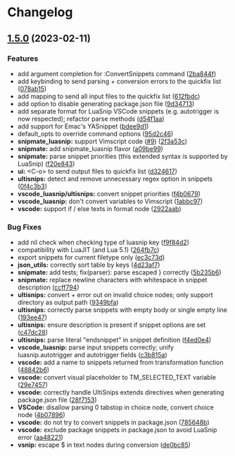 # Changelog

## [1.5.0](https://github.com/smjonas/snippet-converter.nvim/compare/v1.4.2...v1.5.0) (2023-02-11)


### Features

* add argument completion for :ConvertSnippets command ([2ba844f](https://github.com/smjonas/snippet-converter.nvim/commit/2ba844f06403f4fa0cac331b38b7b84fff506cc7))
* add keybinding to send parsing + conversion errors to the quickfix list ([078ab15](https://github.com/smjonas/snippet-converter.nvim/commit/078ab15c0d1e38693911575ef97fed756013836a))
* add mapping to send all input files to the quickfix list ([612fbdc](https://github.com/smjonas/snippet-converter.nvim/commit/612fbdc12cb423807ab1d0313611058a6f9b6ee5))
* add option to disable generating package.json file ([9d34713](https://github.com/smjonas/snippet-converter.nvim/commit/9d347132f89a2b39c5b5238c67d97060b5d5fcf0))
* add separate format for LuaSnip VSCode snippets (e.g. autotrigger is now respected); refactor parse methods ([d54f1aa](https://github.com/smjonas/snippet-converter.nvim/commit/d54f1aa68c171cd0abf979e1e95ab036cc026fb5))
* add support for Emac's YASnippet ([bdee9d1](https://github.com/smjonas/snippet-converter.nvim/commit/bdee9d17f99a71df18b468bdcef0ca8a8e7172c2))
* default_opts to override command options ([95d2c46](https://github.com/smjonas/snippet-converter.nvim/commit/95d2c4614cc41830f675c8e56405a4284d7929c6))
* **snipmate_luasnip:** support Vimscript code ([#9](https://github.com/smjonas/snippet-converter.nvim/issues/9)) ([2f3a53c](https://github.com/smjonas/snippet-converter.nvim/commit/2f3a53c96b10a831162eacfbdb8e025fde5bb7c0))
* **snipmate:** add snipmate_luasnip flavor ([a09be99](https://github.com/smjonas/snippet-converter.nvim/commit/a09be99577aeb36396648d9cf3e5c39e1cd73073))
* **snipmate:** parse snippet priorities (this extended syntax is supported by LuaSnip) ([f20e843](https://github.com/smjonas/snippet-converter.nvim/commit/f20e843754c63fa187bed98be09dc455b9542ecd))
* **ui:** &lt;C-o&gt; to send output files to quickfix list ([d324617](https://github.com/smjonas/snippet-converter.nvim/commit/d324617108da1e101cea0a260371b68be0278ea7))
* **ultisnips:** detect and remove unnecessary regex option in snippets ([0f4c3b3](https://github.com/smjonas/snippet-converter.nvim/commit/0f4c3b319684e00cd34a544ec70ccfb336a26111))
* **vscode_luasnip/ultisnips:** convert snippet priorities ([f4b0679](https://github.com/smjonas/snippet-converter.nvim/commit/f4b067925edb725722a08b7a362097c5a2d395f5))
* **vscode_luasnip:** don't convert variables to Vimscript ([1abbc97](https://github.com/smjonas/snippet-converter.nvim/commit/1abbc979b164a21e58fdf092c6f2d396afa98a1a))
* **vscode:** support if / else texts in format node ([2922aab](https://github.com/smjonas/snippet-converter.nvim/commit/2922aabbf92596e78c2b2659292e288a35f0a520))


### Bug Fixes

* add nil check when checking type of luasnip key ([f9f84d2](https://github.com/smjonas/snippet-converter.nvim/commit/f9f84d2ff687e107d9a03c45220c917562ace425))
* compatibility with LuaJIT (and Lua 5.1) ([264fb7c](https://github.com/smjonas/snippet-converter.nvim/commit/264fb7cac3e36b50696c42f222fa1753ed710bcf))
* export snippets for current filetype only ([ec3c73d](https://github.com/smjonas/snippet-converter.nvim/commit/ec3c73d8ff635590c7ba9676d7508919f3e98dfa))
* **json_utils:** correctly sort table by keys ([4d23af7](https://github.com/smjonas/snippet-converter.nvim/commit/4d23af7f7b1ec41de3910ba46335b3e4d7ca2889))
* **snipmate:** add tests; fix(parser): parse escaped } correctly ([5b235b6](https://github.com/smjonas/snippet-converter.nvim/commit/5b235b68736930ea3752315e3f694a307d848f30))
* **snipmate:** replace newline characters with whitespace in snippet description ([ccff794](https://github.com/smjonas/snippet-converter.nvim/commit/ccff794e74f8f89a0173fb9a9af2c761704bdfd3))
* **ultisnips:** convert + error out on invalid choice nodes; only support directory as output path ([9349bfa](https://github.com/smjonas/snippet-converter.nvim/commit/9349bfae198cb447ea39f0ed719cdcaedc63f533))
* **ultisnips:** correctly parse snippets with empty body or single empty line ([193ee47](https://github.com/smjonas/snippet-converter.nvim/commit/193ee47446a434b1baa94db3c67c05cda6e39aa4))
* **ultisnips:** ensure description is present if snippet options are set ([c47dc28](https://github.com/smjonas/snippet-converter.nvim/commit/c47dc283e4fc49d7ab554b2a1a573b7d5dcc103d))
* **ultisnips:** parse literal "endsnippet" in snippet definition ([f4ed0e4](https://github.com/smjonas/snippet-converter.nvim/commit/f4ed0e4ca258b58b6c91ef84d71cd223335d2d2f))
* **vscode_luasnip:** parse input snippets correctly; unify luasnip.autotrigger and autotrigger fields ([c3b815a](https://github.com/smjonas/snippet-converter.nvim/commit/c3b815a599cac8ba3c20b783609915e1966cc0c1))
* **vscode:** add a name to snippets returned from transformation function ([48842b6](https://github.com/smjonas/snippet-converter.nvim/commit/48842b63d8f6286625a60e94d7af91d7fb353e4b))
* **vscode:** convert visual placeholder to TM_SELECTED_TEXT variable ([29e7457](https://github.com/smjonas/snippet-converter.nvim/commit/29e74571c39b161c83ee159bf1e3b2d3067cd7a7))
* **vscode:** correctly handle UltiSnips extends directives when generating package.json file ([28f7153](https://github.com/smjonas/snippet-converter.nvim/commit/28f7153f51d927327caaa1b10db0971987f0ed3d))
* **VSCode:** disallow parsing 0 tabstop in choice node, convert choice node ([4b07896](https://github.com/smjonas/snippet-converter.nvim/commit/4b0789614ccf55fbcfc79605bc750a238f3e944c))
* **vscode:** do not try to convert snippets in package.json ([785648b](https://github.com/smjonas/snippet-converter.nvim/commit/785648b4809f3df6a901534f4df59ffd87790422))
* **vscode:** exclude package snippets in package.json to avoid LuaSnip error ([aa48221](https://github.com/smjonas/snippet-converter.nvim/commit/aa482219ab217974c57c99a6a949978afaff7a55))
* **vsnip:** escape $ in text nodes during conversion ([de0bc85](https://github.com/smjonas/snippet-converter.nvim/commit/de0bc85c72840e46b263ba6d832a2bd7cb121704))
